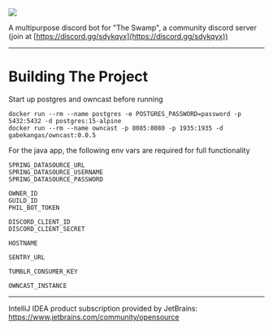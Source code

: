 ![](https://img.shields.io/discord/740999022340341791)

A multipurpose discord bot for "The Swamp", a community discord server (join at [https://discord.gg/sdykqyx](https://discord.gg/sdykqyx))

---

# Building The Project

Start up postgres and owncast before running

```
docker run --rm --name postgres -e POSTGRES_PASSWORD=password -p 5432:5432 -d postgres:15-alpine
docker run --rm --name owncast -p 8085:8080 -p 1935:1935 -d gabekangas/owncast:0.0.5
```

For the java app, the following env vars are required for full functionality
```
SPRING_DATASOURCE_URL
SPRING_DATASOURCE_USERNAME
SPRING_DATASOURCE_PASSWORD

OWNER_ID
GUILD_ID
PHIL_BOT_TOKEN

DISCORD_CLIENT_ID
DISCORD_CLIENT_SECRET

HOSTNAME

SENTRY_URL

TUMBLR_CONSUMER_KEY

OWNCAST_INSTANCE
```

---

IntelliJ IDEA product subscription provided by JetBrains: https://www.jetbrains.com/community/opensource
